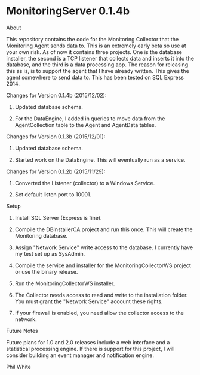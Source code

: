 # MonitoringServer 0.1.4b

About

This repository contains the code for the Monitoring Collector that the Monitoring Agent sends data to.  This is an extremely early beta so use at your own risk.  As of now it contains three projects.  One is the database installer, the second is a TCP listener that collects data and inserts it into the database, and the third is a data processing app.  The reason for releasing this as is, is to support the agent that I have already written.  This gives the agent somewhere to send data to.  This has been tested on SQL Express 2014.  


Changes for Version 0.1.4b (2015/12/02):

1.  Updated database schema.

2.  For the DataEngine, I added in queries to move data from the AgentCollection table to the Agent and AgentData tables.

Changes for Version 0.1.3b (2015/12/01):

1. Updated database schema. 

2. Started work on the DataEngine.  This will eventually run as a service.  

Changes for Version 0.1.2b (2015/11/29):

1. Converted the Listener (collector) to a Windows Service.

2. Set default listen port to 10001.


Setup

1. Install SQL Server (Express is fine).  

2. Compile the DBInstallerCA project and run this once.  This will create the Monitoring database.

3. Assign "Network Service" write access to the database.  I currently have my test set up as SysAdmin.  

4. Compile the service and installer for the MonitoringCollectorWS project or use the binary release.

5. Run the MonitoringCollectorWS installer.

6. The Collector needs access to read and write to the installation folder.  You must grant the "Network Service" account these rights.  

7. If your firewall is enabled, you need allow the collector access to the network.
 


Future Notes 

Future plans for 1.0 and 2.0 releases include a web interface and a statistical processing engine.  If there is support for this project, I will consider building an event manager and notification engine.

Phil White 